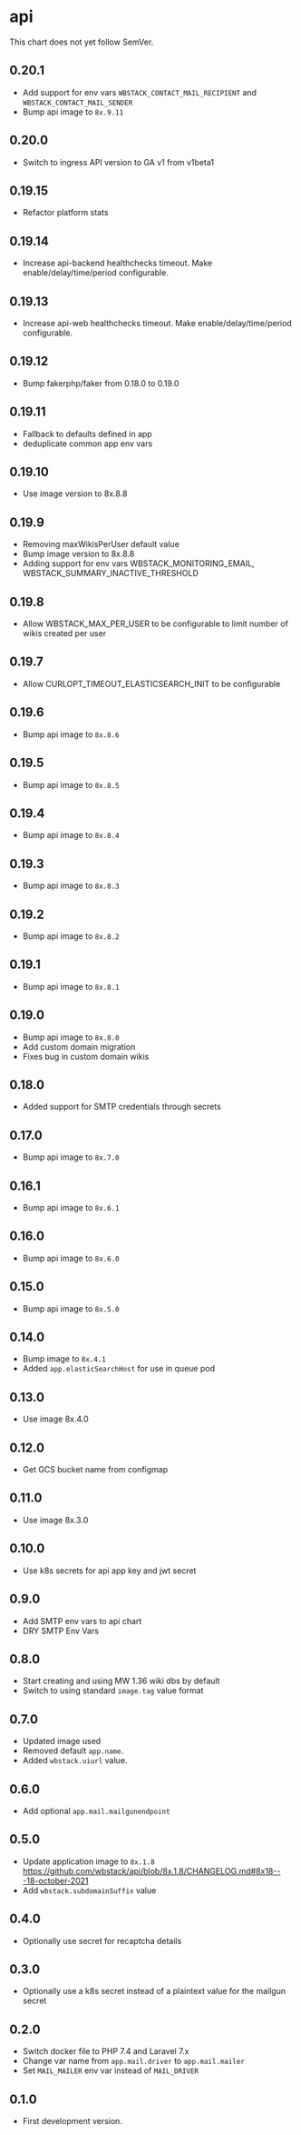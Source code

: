 # api

This chart does not yet follow SemVer.

## 0.20.1
- Add support for env vars `WBSTACK_CONTACT_MAIL_RECIPIENT` and `WBSTACK_CONTACT_MAIL_SENDER`
- Bump api image to `8x.9.11`

## 0.20.0
- Switch to ingress API version to GA v1 from v1beta1

## 0.19.15
- Refactor platform stats

## 0.19.14
- Increase api-backend healthchecks timeout. Make enable/delay/time/period configurable.

## 0.19.13
- Increase api-web healthchecks timeout. Make enable/delay/time/period configurable.

## 0.19.12
- Bump fakerphp/faker from 0.18.0 to 0.19.0

## 0.19.11

- Fallback to defaults defined in app
- deduplicate common app env vars
## 0.19.10

- Use image version to 8x.8.8
## 0.19.9

- Removing maxWikisPerUser default value 
- Bump image version to 8x.8.8
- Adding support for env vars WBSTACK_MONITORING_EMAIL, WBSTACK_SUMMARY_INACTIVE_THRESHOLD

## 0.19.8

- Allow WBSTACK_MAX_PER_USER to be configurable to limit number of wikis created per user

## 0.19.7

- Allow CURLOPT_TIMEOUT_ELASTICSEARCH_INIT to be configurable

## 0.19.6

- Bump api image to `8x.8.6`

## 0.19.5

- Bump api image to `8x.8.5`

## 0.19.4

- Bump api image to `8x.8.4`

## 0.19.3

- Bump api image to `8x.8.3`

## 0.19.2

- Bump api image to `8x.8.2`

## 0.19.1

- Bump api image to `8x.8.1`

## 0.19.0

- Bump api image to `8x.8.0`
- Add custom domain migration
- Fixes bug in custom domain wikis

## 0.18.0

- Added support for SMTP credentials through secrets
## 0.17.0

- Bump api image to `8x.7.0`
## 0.16.1

- Bump api image to `8x.6.1`
## 0.16.0

- Bump api image to `8x.6.0`

## 0.15.0

- Bump api image to `8x.5.0`

## 0.14.0

- Bump image to `8x.4.1`
- Added `app.elasticSearchHost` for use in queue pod

## 0.13.0

- Use image 8x.4.0

## 0.12.0

- Get GCS bucket name from configmap

## 0.11.0

- Use image 8x.3.0

## 0.10.0
- Use k8s secrets for api app key and jwt secret

## 0.9.0
- Add SMTP env vars to api chart
- DRY SMTP Env Vars

## 0.8.0

- Start creating and using MW 1.36 wiki dbs by default
- Switch to using standard `image.tag` value format

## 0.7.0

- Updated image used
- Removed default `app.name`.
- Added `wbstack.uiurl` value.

## 0.6.0

- Add optional `app.mail.mailgunendpoint`

## 0.5.0

- Update application image to `8x.1.8` https://github.com/wbstack/api/blob/8x.1.8/CHANGELOG.md#8x18---18-october-2021
- Add `wbstack.subdomainSuffix` value

## 0.4.0

- Optionally use secret for recaptcha details

## 0.3.0

- Optionally use a k8s secret instead of a plaintext value for the mailgun secret

## 0.2.0

- Switch docker file to PHP 7.4 and Laravel 7.x
- Change var name from `app.mail.driver` to `app.mail.mailer`
- Set `MAIL_MAILER` env var instead of `MAIL_DRIVER`

## 0.1.0

- First development version.
